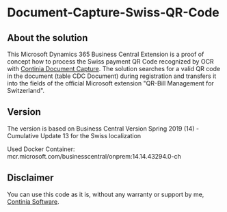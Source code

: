 # Document-Capture-Swiss-QR-Code

## About the solution ##
This Microsoft Dynamics 365 Business Central Extension is a proof of concept how to process the Swiss payment QR Code recognized by OCR with [Continia Document Capture](https://www.continia.com).
The solution searches for a valid QR code in the document (table CDC Document) during registration and transfers it into the fields of the official Microsoft extension "QR-Bill Management for Switzerland".

## Version ##
The version is based on Business Central Version Spring 2019 (14) - Cumulative Update 13 for the Swiss localization

Used Docker Container: mcr.microsoft.com/businesscentral/onprem:14.14.43294.0-ch

## Disclaimer ##
You can use this code as it is, without any warranty or support by me, [Continia Software](https://www.continia.com "Continia Software").
